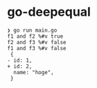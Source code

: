 # go-deepequal

```
❯ go run main.go
f1 and f2 %#v true
f2 and f3 %#v false
f1 and f3 %#v false
 {
- id: 1,
+ id: 2,
  name: "hoge",
 }
```
